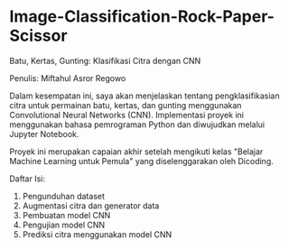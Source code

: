 # Image-Classification-Rock-Paper-Scissor
Batu, Kertas, Gunting: Klasifikasi Citra dengan CNN

Penulis: Miftahul Asror Regowo

Dalam kesempatan ini, saya akan menjelaskan tentang pengklasifikasian citra untuk permainan batu, kertas, dan gunting menggunakan Convolutional Neural Networks (CNN). Implementasi proyek ini menggunakan bahasa pemrograman Python dan diwujudkan melalui Jupyter Notebook.

Proyek ini merupakan capaian akhir setelah mengikuti kelas "Belajar Machine Learning untuk Pemula" yang diselenggarakan oleh Dicoding.

Daftar Isi:

1. Pengunduhan dataset
2. Augmentasi citra dan generator data
3. Pembuatan model CNN
4. Pengujian model CNN
5. Prediksi citra menggunakan model CNN
